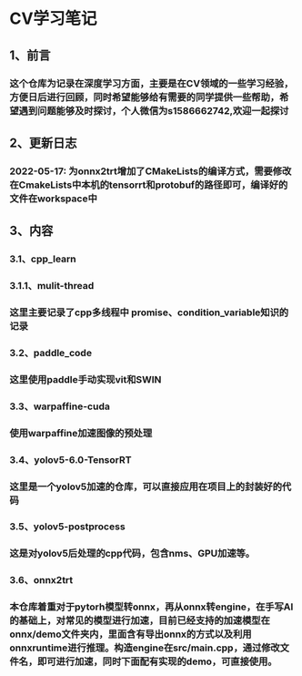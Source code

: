 # CV学习笔记

## 1、前言

### 这个仓库为记录在深度学习方面，主要是在CV领域的一些学习经验，方便日后进行回顾，同时希望能够给有需要的同学提供一些帮助，希望遇到问题能够及时探讨，个人微信为s1586662742,欢迎一起探讨

## 2、更新日志

### 2022-05-17: 为onnx2trt增加了CMakeLists的编译方式，需要修改在CmakeLists中本机的tensorrt和protobuf的路径即可，编译好的文件在workspace中

## 3、内容

### 3.1、cpp_learn

### 3.1.1、mulit-thread

### 这里主要记录了cpp多线程中 promise、condition_variable知识的记录

### 3.2、paddle_code

### 这里使用paddle手动实现vit和SWIN

### 3.3、warpaffine-cuda 

### 使用warpaffine加速图像的预处理

### 3.4、yolov5-6.0-TensorRT

### 这里是一个yolov5加速的仓库，可以直接应用在项目上的封装好的代码

### 3.5、yolov5-postprocess

### 这是对yolov5后处理的cpp代码，包含nms、GPU加速等。

### 3.6、onnx2trt

### 本仓库着重对于pytorh模型转onnx，再从onnx转engine，在手写AI的基础上，对常见的模型进行加速，目前已经支持的加速模型在onnx/demo文件夹内，里面含有导出onnx的方式以及利用onnxruntime进行推理。构造engine在src/main.cpp，通过修改文件名，即可进行加速，同时下面配有实现的demo，可直接使用。

